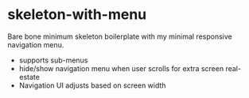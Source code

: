 # skeleton-with-menu
Bare bone minimum skeleton boilerplate with my minimal responsive navigation menu.

- supports sub-menus
- hide/show navigation menu when user scrolls for extra screen real-estate
- Navigation UI adjusts based on screen width

